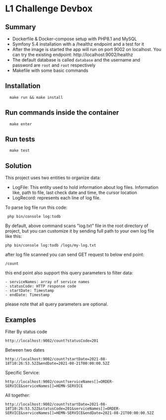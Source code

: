 # L1 Challenge Devbox

## Summary

- Dockerfile & Docker-compose setup with PHP8.1 and MySQL
- Symfony 5.4 installation with a /healthz endpoint and a test for it
- After the image is started the app will run on port 9002 on localhost. You can try the existing
  endpoint: http://localhost:9002/healthz
- The default database is called `database` and the username and password are `root` and `root`
  respectively
- Makefile with some basic commands

## Installation

```
  make run && make install
```

## Run commands inside the container

```
  make enter
```

## Run tests

```
  make test
```

## Solution

This project uses two entities to organize data:
- LogFile: This entity used to hold information about log files. Information like, path to file, last check date and time, the cursor location
- LogRecord: represents each line of log file.

To parse log file run this code:
```
 php bin/console log:todb
```
By default, above command scans "log.txt" file in the root directory of project, but you can customize it by sending full path to your own log file like this:
```
php bin/console log:todb /logs/my-log.txt
```

after log file scanned you can send GET request to below end point:
```angular2html
/count
```

this end point also support this query parameters to filter data:
```angular2html
- serviceNames: array of service names
- statusCode: HTTP response code
- startDate: Timestamp
- endDate: Timestamp
```
please note that all query parameters are optional.

## Examples
Filter By status code
```angular2html
http://localhost:9002/count?statusCode=201
```

Between two dates
```angular2html
http://localhost:9002/count?startDate=2021-08-18T10:26:53.52Z&endDate=2021-08-21T00:00:00.52Z
```

Specific Service: 
```angular2html
http://localhost:9002/count?serviceNames[]=ORDER-SERVICE&serviceNames[]=HEMN-SERVICE
```


All together:
```angular2html
http://localhost:9002/count?startDate=2021-08-18T10:26:53.52Z&statusCode=201&serviceNames[]=ORDER-SERVICE&serviceNames[]=HEMN-SERVICE&endDate=2021-08-21T00:00:00.52Z
```
